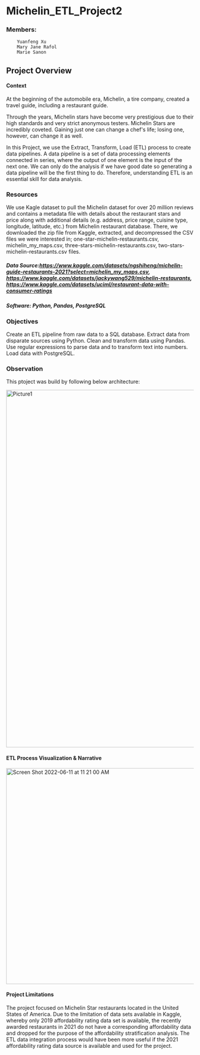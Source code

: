 # Michelin_ETL_Project2

### Members:
        Yuanfeng Xu
        Mary Jane Rafol
        Marie Sanon

## Project Overview

#### Context
At the beginning of the automobile era, Michelin, a tire company, created a travel guide, including a restaurant guide.

Through the years, Michelin stars have become very prestigious due to their high standards and very strict anonymous testers. Michelin Stars are incredibly coveted. Gaining just one can change a chef's life; losing one, however, can change it as well.

In this Project, we use the Extract, Transform, Load (ETL) process to create data pipelines. A data pipeline is a set of data processing elements connected in series, where the output of one element is the input of the next one. We can only do the analysis if we have good date so generating a data pipeline will be the first thing to do. Therefore, understanding ETL is an essential skill for data analysis.

### Resources
We use Kagle dataset to pull the Michelin dataset for over 20 million reviews and contains a metadata file with details about the restaurant stars and price along with additional details (e.g. address, price range, cuisine type, longitude, latitude, etc.) from Michelin restaurant database. There, we downloaded the zip file from Kaggle, extracted, and decompressed the CSV files we were interested in; one-star-michelin-restaurants.csv, michelin_my_maps.csv, three-stars-michelin-restaurants.csv, two-stars-michelin-restaurants.csv files.

##### Data Source:https://www.kaggle.com/datasets/ngshiheng/michelin-guide-restaurants-2021?select=michelin_my_maps.csv, https://www.kaggle.com/datasets/jackywang529/michelin-restaurants, https://www.kaggle.com/datasets/uciml/restaurant-data-with-consumer-ratings

##### Software: Python, Pandas, PostgreSQL



### Objectives
Create an ETL pipeline from raw data to a SQL database.
Extract data from disparate sources using Python.
Clean and transform data using Pandas.
Use regular expressions to parse data and to transform text into numbers.
Load data with PostgreSQL.

### Observation
This ptoject was build by following below architecture:

<img width="960" alt="Picture1" src="https://user-images.githubusercontent.com/102114721/173193721-3a283f7c-8e35-4e30-89ce-67a1bea9af2c.png">

#### ETL Process Visualization & Narrative

<img width="580" alt="Screen Shot 2022-06-11 at 11 21 00 AM" src="https://user-images.githubusercontent.com/102114721/173193923-7929a843-08b8-42eb-a675-ae5fa925eaed.png">


#### Project Limitations	
The project focused on Michelin Star restaurants located in the United States of America.  Due to the limitation of data sets available in Kaggle, whereby only 2019 affordability rating data set is available, the recently awarded restaurants in 2021 do not have a corresponding affordability data and dropped for the purpose of the affordability  stratification analysis.   The ETL data integration process would have been more useful if the 2021 affordability rating data source is available and used for the project.




